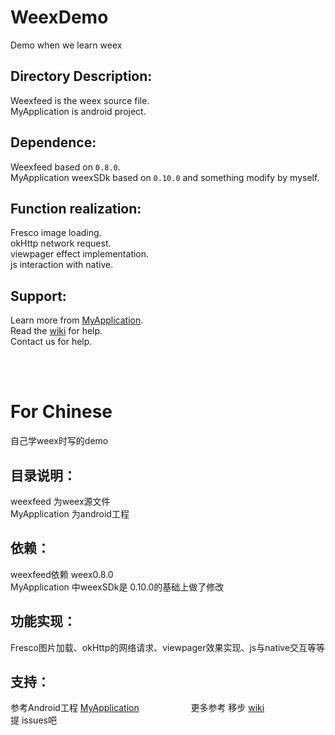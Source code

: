 # WeexDemo

Demo when we learn weex

## Directory Description:

Weexfeed is the weex source file.                                                    
MyApplication is android project.

## Dependence:

Weexfeed based on `0.8.0`.  
MyApplication weexSDk based on `0.10.0` and something modify by myself.

## Function realization:

Fresco image loading.                                                               
okHttp network request.                                                                
viewpager effect implementation.                                           
js interaction with native.

## Support:

Learn more from [MyApplication](https://github.com/wangweiqi23/WeexDemo/tree/master/MyApplication).                                                                                                                                                                                                            
Read the [wiki](https://github.com/wangweiqi23/WeexDemo/wiki) for help.                                                     
Contact us for help.                                                                   

<br>
<br>

# For Chinese

自己学weex时写的demo

## 目录说明：
weexfeed 为weex源文件      
MyApplication 为android工程

## 依赖：
weexfeed依赖 weex0.8.0     
MyApplication 中weexSDk是 0.10.0的基础上做了修改

## 功能实现：
Fresco图片加载、okHttp的网络请求、viewpager效果实现、js与native交互等等

## 支持：
参考Android工程 [MyApplication](https://github.com/wangweiqi23/WeexDemo/tree/master/MyApplication)                    
更多参考 移步 [wiki](https://github.com/wangweiqi23/WeexDemo/wiki)                        
提 issues吧                      

